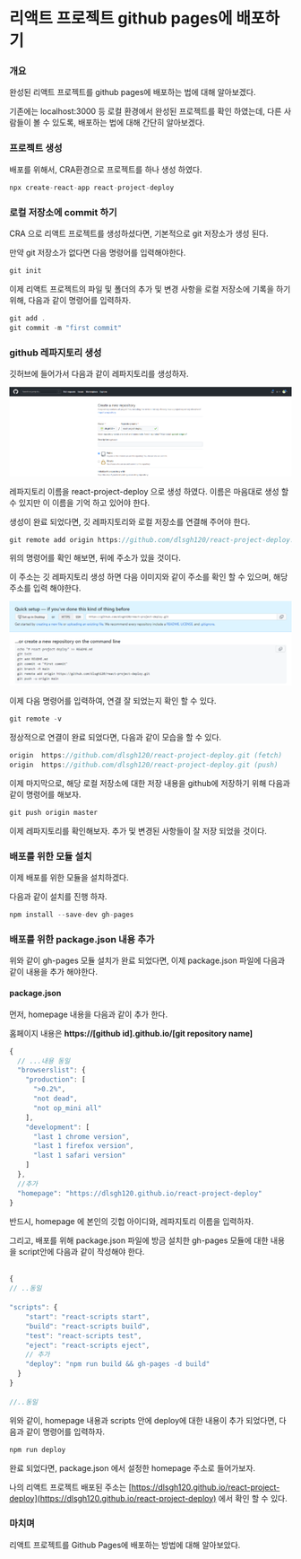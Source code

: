 # 리액트 프로젝트 github pages에 배포하기

### 개요

완성된 리액트 프로젝트를 github pages에 배포하는 법에 대해 알아보겠다.

기존에는 localhost:3000 등 로컬 환경에서 완성된 프로젝트를 확인 하였는데, 다른 사람들이 볼 수 있도록, 배포하는 법에 대해 간단히 알아보겠다.

### 프로젝트 생성

배포를 위해서, CRA환경으로 프로젝트를 하나 생성 하였다.

```js
npx create-react-app react-project-deploy
```

### 로컬 저장소에 commit 하기

CRA 으로 리액트 프로젝트를 생성하셨다면, 기본적으로 git 저장소가 생성 된다.

만약 git 저장소가 없다면 다음 명령어를 입력해야한다.

```js
git init
```

이제 리액트 프로젝트의 파일 및 폴더의 추가 및 변경 사항을 로컬 저장소에 기록을 하기 위해, 다음과 같이 명령어를 입력하자.

```js
git add .
git commit -m "first commit"
```

### github 레파지토리 생성

깃허브에 들어가서 다음과 같이 레파지토리를 생성하자.

![image](./images/image1.png)

레파지토리 이름을 react-project-deploy 으로 생성 하였다.
이름은 마음대로 생성 할 수 있지만 이 이름을 기억 하고 있어야 한다.

생성이 완료 되었다면, 깃 레파지토리와 로컬 저장소를 연결해 주어야 한다.

```js
git remote add origin https://github.com/dlsgh120/react-project-deploy.git
```

위의 명령어를 확인 해보면, 뒤에 주소가 있을 것이다.

이 주소는 깃 레파지토리 생성 하면 다음 이미지와 같이 주소를 확인 할 수 있으며, 해당 주소를 입력 해야한다.

![image](./images/image2.png)

이제 다음 명령어를 입력하여, 연결 잘 되었는지 확인 할 수 있다.

```js
git remote -v
```

정상적으로 연결이 완료 되었다면, 다음과 같이 모습을 할 수 있다.

```js
origin  https://github.com/dlsgh120/react-project-deploy.git (fetch)
origin  https://github.com/dlsgh120/react-project-deploy.git (push) 
```

이제 마지막으로, 해당 로컬 저장소에 대한 저장 내용을 github에 저장하기 위해 다음과 같이 명령어를 해보자.

```js
git push origin master
```

이제 레파지토리를 확인해보자. 추가 및 변경된 사항들이 잘 저장 되었을 것이다.

### 배포를 위한 모듈 설치

이제 배포를 위한 모듈을 설치하겠다.

다음과 같이 설치를 진행 하자.

```js
npm install --save-dev gh-pages
```

### 배포를 위한 package.json 내용 추가

위와 같이 gh-pages 모듈 설치가 완료 되었다면, 이제 package.json 파일에 다음과 같이 내용을 추가 해야한다.

#### package.json

먼저, homepage 내용을 다음과 같이 추가 한다.

홈페이지 내용은 **https://[github id].github.io/[git repository name]**

```js
{
  // ...내용 동일
  "browserslist": {
    "production": [
      ">0.2%",
      "not dead",
      "not op_mini all"
    ],
    "development": [
      "last 1 chrome version",
      "last 1 firefox version",
      "last 1 safari version"
    ]
  },
  //추가
  "homepage": "https://dlsgh120.github.io/react-project-deploy"
}

```

반드시, homepage 에 본인의 깃헙 아이디와, 레파지토리 이름을 입력하자.

그리고, 배포를 위해 package.json 파일에 방금 설치한 gh-pages 모듈에 대한 내용을 script안에 다음과 같이 작성해야 한다.

```js

{
// ..동일

"scripts": {
    "start": "react-scripts start",
    "build": "react-scripts build",
    "test": "react-scripts test",
    "eject": "react-scripts eject",
    // 추가
    "deploy": "npm run build && gh-pages -d build"
  }
}

//..동일
```

위와 같이, homepage 내용과 scripts 안에 deploy에 대한 내용이 추가 되었다면, 다음과 같이 명령어를 입력하자.

```js
npm run deploy
```

완료 되었다면, package.json 에서 설정한 homepage 주소로 들어가보자.

나의 리액트 프로젝트 배포된 주소는 [https://dlsgh120.github.io/react-project-deploy](https://dlsgh120.github.io/react-project-deploy) 에서 확인 할 수 있다.

### 마치며

리액트 프로젝트를 Github Pages에 배포하는 방법에 대해 알아보았다.
